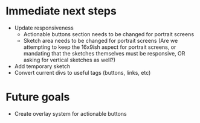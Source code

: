# Immediate next steps

- Update responsiveness
  - Actionable buttons section needs to be changed for portrait screens
  - Sketch area needs to be changed for portrait screens (Are we attempting to keep the 16x9ish aspect for portrait screens, or mandating that the sketches themselves must be responsive, OR asking for vertical sketches as well?)
- Add temporary sketch
- Convert current divs to useful tags (buttons, links, etc)

# Future goals

- Create overlay system for actionable buttons


